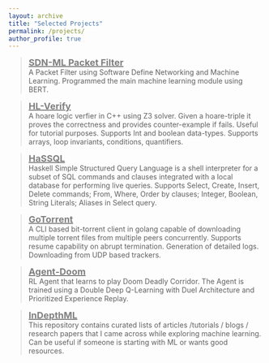 ```yaml
---
layout: archive
title: "Selected Projects"
permalink: /projects/
author_profile: true
---
```


> [<span style="color:gray"><b><font size=4>SDN-ML Packet Filter</font></b></span>](https://github.com/SaiHarshaK/Packet-Filtering-in-SDNs-with-ML)<br/>
A Packet Filter using Software Define Networking and Machine Learning. Programmed the main machine learning module using BERT.

> [<span style="color:gray"><b><font size=4> HL-Verify</font></b></span>](https://github.com/Puneet2000/hoare-logic)<br/>
A hoare logic verfier in C++ using Z3 solver. Given a hoare-triple it proves the correctness and provides counter-example if fails. Useful for tutorial purposes. Supports Int and boolean data-types. Supports arrays, loop invariants, conditions, quantifiers. 

> [<span style="color:gray"><b><font size=4> HaSSQL</font></b></span>](https://github.com/IITH-SBJoshi/haskell-8)<br/>
Haskell Simple Structured Query Language is a shell interpreter for a subset of SQL commands and clauses integrated with a local database for performing live queries. Supports Select, Create, Insert, Delete commands; From, Where, Order by clauses; Integer, Boolean, String Literals;  Aliases in Select query.

> [<span style="color:gray"><b><font size=4> GoTorrent</font></b></span>](https://github.com/Puneet2000/GoTorrent)<br/>
A CLI based bit-torrent client in golang capable of downloading multiple torrent files from multiple peers concurrently. Supports resume capability on abrupt termination. Generation of detailed logs. Downloading from UDP based trackers.

> [<span style="color:gray"><b><font size=4> Agent-Doom</font></b></span>](https://github.com/Puneet2000/Agent-DOoM)<br/>
RL Agent that learns to play Doom Deadly Corridor. The Agent is trained using a Double Deep Q-Learning with Duel Architecture and Prioritized Experience Replay.

> [<span style="color:gray"><b><font size=4> InDepthML</font></b></span>](https://github.com/Puneet2000/In-Depth-ML)<br/>
This repository contains curated lists of articles /tutorials / blogs / research papers that I came across while exploring machine learning. Can be useful if someone is starting with ML or wants good resources.
